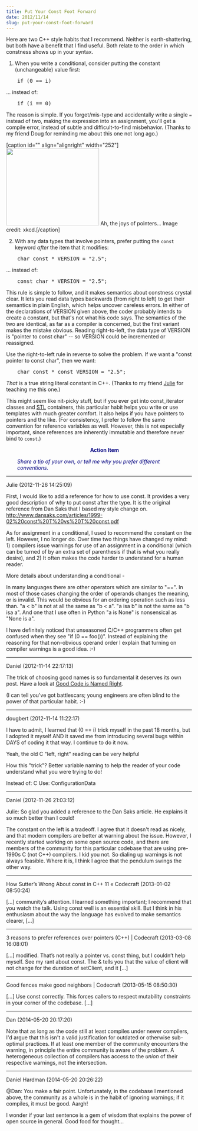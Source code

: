 ```yaml
---
title: Put Your Const Foot Forward
date: 2012/11/14
slug: put-your-const-foot-forward
---
```


Here are two C++ style habits that I recommend. Neither is earth-shattering, but both have a benefit that I find useful. Both relate to the order in which constness shows up in your syntax.

1. When you write a conditional, consider putting the constant (unchangeable) value first:
<pre style="padding-left:30px;font-size:100%;margin-bottom:1em;">if (0 == i)</pre>
... instead of:
<pre style="padding-left:30px;font-size:100%;margin-bottom:1em;">if (i == 0)</pre>
The reason is simple. If you forget/mis-type and accidentally write a single <code>=</code> instead of two, making the expression into an assignment, you'll get a compile error, instead of subtle and difficult-to-find misbehavior. (Thanks to my friend Doug for reminding me about this one not long ago.)

[caption id="" align="alignright" width="252"]<a href="http://xkcd.com/138/"><img class=" " alt="" src="http://imgs.xkcd.com/comics/pointers.png" height="209" width="252" /></a> Ah, the joys of pointers... Image credit: xkcd.[/caption]

2. With any data types that involve pointers, prefer putting the <code>const</code> keyword <em>after</em> the item that it modifies:
<pre style="padding-left:30px;font-size:100%;margin-bottom:1em;">char const * VERSION = "2.5";</pre>
... instead of:
<pre style="padding-left:30px;font-size:100%;margin-bottom:1em;">const char * VERSION = "2.5";</pre>
This rule is simple to follow, and it makes semantics about constness crystal clear. It lets you read data types backwards (from right to left) to get their semantics in plain English, which helps uncover careless errors. In either of the declarations of VERSION given above, the coder probably intends to create a constant, but that's not what his code says. The semantics of the two are identical, as far as a compiler is concerned, but the first variant makes the mistake obvious. Reading right-to-left, the data type of VERSION is "pointer to const char" -- so VERSION could be incremented or reassigned.

Use the right-to-left rule in reverse to solve the problem. If we want a "const pointer to const char", then we want:
<pre style="padding-left:30px;font-size:100%;margin-bottom:1em;">char const * const VERSION = "2.5";</pre>
<em>That</em> is a true string literal constant in C++. (Thanks to my friend <a title="Julie Jones: Learn voraciously." href="/2012/09/24/julie-jones-learn-voraciously/">Julie</a> for teaching me this one.)

This might seem like nit-picky stuff, but if you ever get into const_iterator classes and <a class="zem_slink" title="Standard Template Library" href="http://en.wikipedia.org/wiki/Standard_Template_Library" target="_blank" rel="wikipedia">STL</a> containers, this particular habit helps you write or use templates with much greater comfort. It also helps if you have pointers to pointers and the like. (For consistency, I prefer to follow the same convention for reference variables as well. However, this is not especially important, since references are inherently immutable and therefore never bind to <code>const</code>.)
<p style="padding-left:30px;text-align:center;"><strong><span style="color:#000080;">Action Item</span></strong></p>
<p style="padding-left:30px;"><em><span style="color:#000080;">Share a tip of your own, or tell me why you prefer different conventions.</span></em></p>

---

Julie (2012-11-26 14:25:09)

First, I would like to add a reference for how to use const. It provides a very good description of why to put const after the type. It is the original reference from Dan Saks that I based my style change on. http://www.dansaks.com/articles/1999-02%20const%20T%20vs%20T%20const.pdf

As for assignment in a conditional, I used to recommend the constant on the left. However, I no longer do. Over time two things have changed my mind: 1) compilers issue warnings for use of an assignment in a conditional (which can be turned of by an extra set of parenthesis if that is what you really desire), and 2) It often makes the code harder to understand for a human reader. 

More details about understanding a conditional -

In many languages there are other operators which are similar to "==". In most of those cases changing the order of operands changes the meaning, or is invalid. This would be obvious for an ordering operation such as less than. "a < b" is not at all the same as "b < a". "a isa b" is not the same as "b isa a". And one that I use often in Python "a is None" is nonsensical as "None is a".

I have definitely noticed that unseasoned C/C++ programmers often get confused when they see "if (0 == foo())". Instead of explaining the reasoning for that non-obvious operand order I explain that turning on compiler warnings is a good idea. :-)

---

Daniel (2012-11-14 22:17:13)

The trick of choosing good names is so fundamental it deserves its own post. Have a look at <a href="/2012/08/28/good-code-is-named-right/" title="Good Code Is Named Right" rel="nofollow">Good Code is Named Right</a>.

(I can tell you've got battlescars; young engineers are often blind to the power of that particular habit. :-)

---

dougbert (2012-11-14 11:22:17)

I have to admit, I learned that (0 == i) trick myself in the past 18 months, but I adopted it myself AND it saved me from introducing several bugs within DAYS of coding it that way. I continue to do it now.

Yeah, the old C "left, right" reading can be very helpful

How this "trick"?  Better variable naming to help the reader of your code understand what you were trying to do!

Instead of:  C   Use:  ConfigurationData

---

Daniel (2012-11-26 21:03:12)

Julie: So glad you added a reference to the Dan Saks article. He explains it so much better than I could!

The constant on the left is a tradeoff. I agree that it doesn't read as nicely, and that modern compilers are better at warning about the issue. However, I recently started working on some open source code, and there are members of the community for this particular codebase that are using pre-1990s C (not C++) compilers. I kid you not. So dialing up warnings is not always feasible. Where it is, I think I agree that the pendulum swings the other way.

---

How Sutter&#8217;s Wrong About const in C++ 11 &laquo; Codecraft (2013-01-02 08:50:24)

[...] community’s attention. I learned something important; I recommend that you watch the talk. Using const well is an essential skill. But I think in his enthusiasm about the way the language has evolved to make semantics clearer, [...]

---

3 reasons to prefer references over pointers (C++) | Codecraft (2013-03-08 16:08:01)

[...] modified. That’s not really a pointer vs. const thing, but I couldn’t help myself. See my rant about const. The & tells you that the value of client will not change for the duration of setClient, and it [...]

---

Good fences make good neighbors | Codecraft (2013-05-15 08:50:30)

[…] Use const correctly. This forces callers to respect mutability constraints in your corner of the codebase. […]

---

Dan (2014-05-20 20:17:20)

Note that as long as the code still at least compiles under newer compilers, I'd argue that this isn't a valid justification for outdated or otherwise sub-optimal practices. If at least one member of the community encounters the warning, in principle the entire community is aware of the problem. A heterogeneous collection of compilers has access to the *union* of their respective warnings, not the intersection.

---

Daniel Hardman (2014-05-20 20:26:22)

@Dan: You make a fair point. Unfortunately, in the codebase I mentioned above, the community as a whole is in the habit of ignoring warnings; if it compiles, it must be good. Aargh!

I wonder if your last sentence is a gem of wisdom that explains the power of open source in general. Good food for thought...